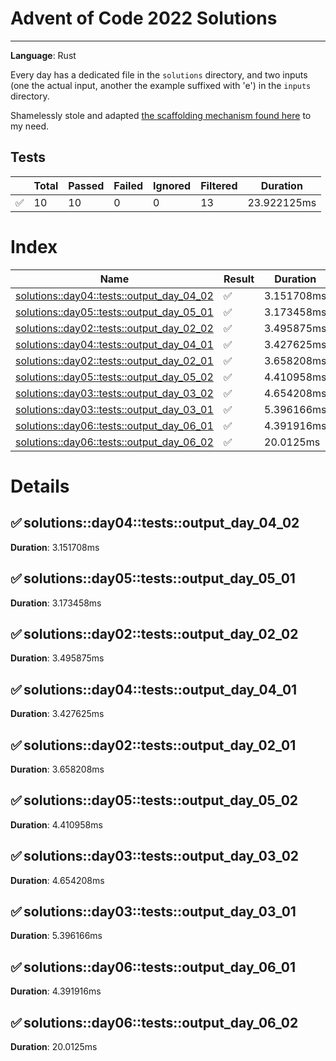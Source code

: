 # Advent of Code 2022 Solutions
---
**Language**: Rust

Every day has a dedicated file in the `solutions` directory, and two inputs (one the actual input, another the example suffixed with 'e') in the `inputs` directory.

Shamelessly stole and adapted [the scaffolding mechanism found here](https://github.com/fspoettel/advent-of-code-rust) to my need.


## Tests
| | Total | Passed | Failed | Ignored | Filtered | Duration |
| --- | ----- | -------| ------ | ------- | -------- | -------- |
| ✅ | 10 | 10 | 0 | 0 | 13 | 23.922125ms |


<!--more-->

# Index

| Name | Result | Duration |
| ---- | ------ | -------- |
| [solutions::day04::tests::output_day_04_02](#solutionsday04testsoutput_day_04_02) | ✅ | 3.151708ms | 
| [solutions::day05::tests::output_day_05_01](#solutionsday05testsoutput_day_05_01) | ✅ | 3.173458ms | 
| [solutions::day02::tests::output_day_02_02](#solutionsday02testsoutput_day_02_02) | ✅ | 3.495875ms | 
| [solutions::day04::tests::output_day_04_01](#solutionsday04testsoutput_day_04_01) | ✅ | 3.427625ms | 
| [solutions::day02::tests::output_day_02_01](#solutionsday02testsoutput_day_02_01) | ✅ | 3.658208ms | 
| [solutions::day05::tests::output_day_05_02](#solutionsday05testsoutput_day_05_02) | ✅ | 4.410958ms | 
| [solutions::day03::tests::output_day_03_02](#solutionsday03testsoutput_day_03_02) | ✅ | 4.654208ms | 
| [solutions::day03::tests::output_day_03_01](#solutionsday03testsoutput_day_03_01) | ✅ | 5.396166ms | 
| [solutions::day06::tests::output_day_06_01](#solutionsday06testsoutput_day_06_01) | ✅ | 4.391916ms | 
| [solutions::day06::tests::output_day_06_02](#solutionsday06testsoutput_day_06_02) | ✅ | 20.0125ms | 


# Details

## ✅ solutions::day04::tests::output_day_04_02

**Duration**: 3.151708ms

## ✅ solutions::day05::tests::output_day_05_01

**Duration**: 3.173458ms

## ✅ solutions::day02::tests::output_day_02_02

**Duration**: 3.495875ms

## ✅ solutions::day04::tests::output_day_04_01

**Duration**: 3.427625ms

## ✅ solutions::day02::tests::output_day_02_01

**Duration**: 3.658208ms

## ✅ solutions::day05::tests::output_day_05_02

**Duration**: 4.410958ms

## ✅ solutions::day03::tests::output_day_03_02

**Duration**: 4.654208ms

## ✅ solutions::day03::tests::output_day_03_01

**Duration**: 5.396166ms

## ✅ solutions::day06::tests::output_day_06_01

**Duration**: 4.391916ms

## ✅ solutions::day06::tests::output_day_06_02

**Duration**: 20.0125ms
